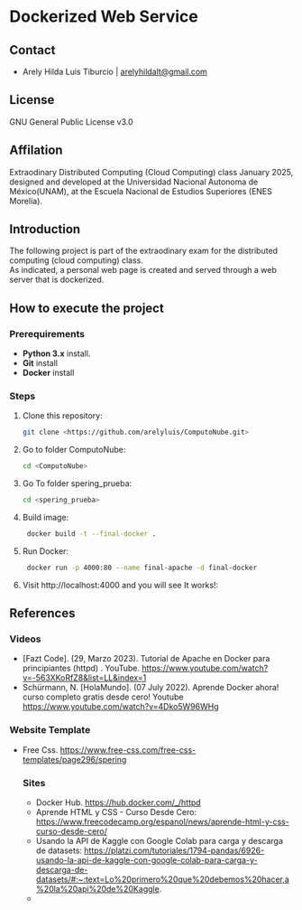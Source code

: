 # Dockerized Web Service

##  Contact
* Arely Hilda Luis Tiburcio | arelyhildalt@gmail.com

## License
GNU General Public License v3.0
## Affilation
Extraodinary Distributed Computing (Cloud Computing) class January 2025, designed and developed at the Universidad Nacional Autonoma de México(UNAM), at the Escuela Nacional de Estudios Superiores (ENES Morelia). 

## Introduction

The following project is part of the extraodinary exam for the distributed computing (cloud computing) class.  
As indicated, a personal web page is created and served through a web server that is dockerized.


## How to execute the project

### Prerequirements
- **Python 3.x** install.
- **Git** install
- **Docker** install

### Steps
1. Clone this repository:
   ```bash
   git clone <https://github.com/arelyluis/ComputoNube.git>
   ```
2. Go to folder ComputoNube:
   ```bash
   cd <ComputoNube>
   ```
3. Go To folder spering_prueba:
   ```bash
   cd <spering_prueba>
   ```
4. Build image:
   ```bash
    docker build -t --final-docker .
   ```

5. Run Docker:
   ```bash
    docker run -p 4000:80 --name final-apache -d final-docker
   ```
6. Visit http://localhost:4000⁠ and you will see It works!:
   
## References

### Videos
- [Fazt Code]. (29, Marzo 2023). Tutorial de Apache en Docker para principiantes (httpd) . YouTube. https://www.youtube.com/watch?v=-563XKoRfZ8&list=LL&index=1
- Schürmann, N. [HolaMundo]. (07 July 2022). Aprende Docker ahora! curso completo gratis desde cero! Youtube https://www.youtube.com/watch?v=4Dko5W96WHg

### Website Template

- Free Css. https://www.free-css.com/free-css-templates/page296/spering

  ### Sites

  - Docker Hub. https://hub.docker.com/_/httpd
  - Aprende HTML y CSS - Curso Desde Cero: https://www.freecodecamp.org/espanol/news/aprende-html-y-css-curso-desde-cero/
  - Usando la API de Kaggle con Google Colab para carga y descarga de datasets: https://platzi.com/tutoriales/1794-pandas/6926-usando-la-api-de-kaggle-con-google-colab-para-carga-y-descarga-de-datasets/#:~:text=Lo%20primero%20que%20debemos%20hacer,a%20la%20api%20de%20Kaggle.
  - 
    


